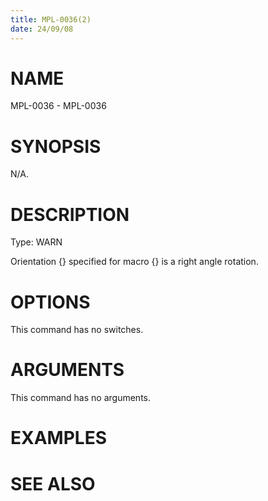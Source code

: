 ```yaml
---
title: MPL-0036(2)
date: 24/09/08
---
```


# NAME

MPL-0036 - MPL-0036

# SYNOPSIS

N/A.

# DESCRIPTION

Type: WARN

Orientation {} specified for macro {} is a right angle rotation.

# OPTIONS

This command has no switches.

# ARGUMENTS

This command has no arguments.

# EXAMPLES

# SEE ALSO

